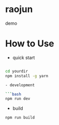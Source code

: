 # raojun
demo
# How to Use

- quick start

``` bash

cd yourdir
npm install -g yarn

- development

```bash
npm run dev
```

- build

```bash
npm run build
